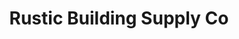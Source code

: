 ---
title: "Rustic Building Supply Co"
url: /louisburg/rustic-building-supply-co/
shop: Eisenwaren
---